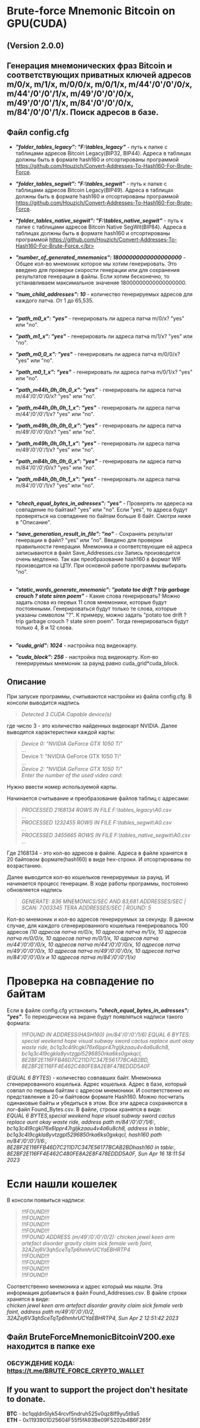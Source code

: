 # Brute-force Mnemonic Bitcoin on GPU(CUDA)  
## (Version 2.0.0)
## Генерация мнемонических фраз Bitcoin и соответствующих приватных ключей адресов m/0/x, m/1/x, m/0/0/x, m/0/1/x, m/44'/0'/0'/0/x, m/44'/0'/0'/1/x, m/49'/0'/0'/0/x, m/49'/0'/0'/1/x, m/84'/0'/0'/0/x, m/84'/0'/0'/1/x. Поиск адресов в базе.


## Файл config.cfg
 * ***"folder_tables_legacy": "F:\\tables_legacy"***  - путь к папке с таблицами адресов Bitcoin Legacy(BIP32, BIP44). Адреса в таблицах должны быть в формате hash160 и отсортированы программой https://github.com/Houzich/Convert-Addresses-To-Hash160-For-Brute-Force.
 * ***"folder_tables_segwit": "F:\\tables_segwit"***  - путь к папке с таблицами адресов Bitcoin Legacy(BIP49). Адреса в таблицах должны быть в формате hash160 и отсортированы программой https://github.com/Houzich/Convert-Addresses-To-Hash160-For-Brute-Force.
* ***"folder_tables_native_segwit": "F:\\tables_native_segwit"***  - путь к папке с таблицами адресов Bitcoin Native SegWit(BIP84). Адреса в таблицах должны быть в формате hash160 и отсортированы программой https://github.com/Houzich/Convert-Addresses-To-Hash160-For-Brute-Force.</br></br>

* ***"number_of_generated_mnemonics": 18000000000000000000*** - Общее кол-во мнемоник которое мы хотим генерировать. Это введено для проверки скорости генерации или для сохранения результатов генерации в файлы. Если хотим бесконечно, то устанавливаем максимальное значение 18000000000000000000. 
* ***"num_child_addresses": 10*** - количество генерируемых адресов для каждого патча. От 1 до 65,535.</br></br>

* ***"path_m0_x": "yes"*** - генерировать ли адреса патча m/0/x? "yes" или "no".
* ***"path_m1_x": "yes"*** - генерировать ли адреса патча m/1/x? "yes" или "no".
* ***"path_m0_0_x": "yes"*** - генерировать ли адреса патча m/0/0/x? "yes" или "no".
* ***"path_m0_1_x": "yes"*** - генерировать ли адреса патча m/0/1/x? "yes" или "no".
* ***"path_m44h_0h_0h_0_x": "yes"*** - генерировать ли адреса патча m/44'/0'/0'/0/x? "yes" или "no".
* ***"path_m44h_0h_0h_1_x": "yes"*** - генерировать ли адреса патча m/44'/0'/0'/1/x? "yes" или "no".
* ***"path_m49h_0h_0h_0_x": "yes"*** - генерировать ли адреса патча m/49'/0'/0'/0/x? "yes" или "no".
* ***"path_m49h_0h_0h_1_x": "yes"*** - генерировать ли адреса патча m/49'/0'/0'/1/x? "yes" или "no".
* ***"path_m84h_0h_0h_0_x": "yes"*** - генерировать ли адреса патча m/84'/0'/0'/0/x? "yes" или "no".
* ***"path_m84h_0h_0h_1_x": "yes"*** - генерировать ли адреса патча m/84'/0'/0'/1/x? "yes" или "no".</br></br>

* ***"chech_equal_bytes_in_adresses": "yes"*** - Проверять ли адереса на совпадение по байтам? "yes" или "no". Если "yes", то адреса будут проверяться на совпадение по байтам 
больше 8 байт. Смотри ниже в "Описание".
* ***"save_generation_result_in_file": "no"*** - Сохранять результат генерации в файл? "yes" или "no". Введено для проверки правильности генерации. Мнемоника и соответствующие ей адреса записываются в файл Save_Addresses.csv
Запись производится очень медленно. Так как преобразование hash160 в формат WIF производится на ЦПУ. При основной работе программы выбирать "no".</br></br>

* ***"static_words_generate_mnemonic": "potato toe drift ? trip garbage crouch ? state siren poem"*** - Какие слова генерировать? Можно задать слова из первых 11 слов мнемоники, которые будут постоянными. Генерироваться будут только те слова, которые указаны символом "?". К примеру, можно задать "potato toe drift ? trip garbage crouch ? state siren poem". Тогда генерироваться будут только 4, 8 и 12 слова.</br></br>

* ***"cuda_grid": 1024*** - настройка под видеокарту.
* ***"cuda_block": 256*** - настройка под видеокарту.
Кол-во генерируемых мнемоник за раунд равно cuda_grid*cuda_block.


## Описание
При запуске программы, считываются настройки из файла config.cfg.
В консоли выводится надпись
> *Detected 3 CUDA Capable device(s)*

где число 3  - это количество найденных видеокарт NVIDIA.
Далее выводятся характеристики каждой карты:
> *Device 0: "NVIDIA GeForce GTX 1050 Ti"*</br>
> *...*</br>
> Device 1: "NVIDIA GeForce GTX 1050 Ti"</br>
> *...*</br>
> *Device 2: "NVIDIA GeForce GTX 1050 Ti"*</br>
> *Enter the number of the used video card:*</br>

Нужно ввести номер используемой карты.</br>

Начинается считывание и преобразование файлов таблиц с адресами:
> *PROCESSED 2168134 ROWS IN FILE F:\\tables_legacy\A0.csv*</br>
> *...* </br>
> *PROCESSED 1232455 ROWS IN FILE F:\\tables_segwit\A0.csv*</br>
> *...*</br>
> *PROCESSED 3455665 ROWS IN FILE F:\\tables_native_segwit\A0.csv*</br>
> *...*

Где 2168134 - это кол-во адресов в файле. Адреса в файле хранятся в 20 байтовом формате(hash160) в виде hex-строки. И отсортированы по возрастанию.

Далее выводится кол-во кошельков генерируемых за раунд. И начинается процесс генерации.
В ходе работы программы, постоянно обновляется надпись

> *GENERATE: 836 MNEMONICS/SEC AND 83,681 ADDRESSES/SEC | SCAN: 7.003345 TERA ADDRESSES/SEC | ROUND: 5*

Кол-во мнемоник и кол-во адресов генерируемых за секунду. В данном случае, для каждого сгенерированного кошелька генерировалось 100 адресов *(10 адресов патча m/0/x, 10 адресов патча m/1/x, 10 адресов патча m/0/0/x, 10 адресов патча m/0/1/x, 10 адресов патча m/44'/0'/0'/0/x, 10 адресов патча m/44'/0'/0'/0/x, 10 адресов патча m/49'/0'/0'/0/x, 10 адресов патча m/49'/0'/0'/0/x, 10 адресов патча m/84'/0'/0'/0/x и 10 адресов патча m/84'/0'/0'/1/x)*

# Проверка на совпадение по байтам
Если в файле config.cfg установить ***"chech_equal_bytes_in_adresses": "yes"***. То периодически на экране будут появляться надписи такого формата:

> *!!!FOUND IN ADDRESS(HASH160) (m/84'/0'/0'/1/6) EQUAL 6 BYTES: special weekend hope visual subway sword cactus replace aunt okay waste ride, bc1q3c4l9cgkl76x6lppr47rgljkzaau4v4a6u8ch8, bc1q3c4l9cgkla8yvtzgpl5296850rka6ks0gxkqcl, 8E2BF2E116FFB46D7C211D7C347E56177BCAB2BD, 8E2BF2E116FF4E462C480FE8A2E8F478EDDD5A0F*

(*EQUAL 6 BYTES*) - количество совпавших байт. Мнемоника сгенерированного кошелька. Адрес кошелька. Адрес в базе, который совпал по первым байтам с адресом мнемоники. И соответственно их представление в 20-и байтовом формате Hash160. Можно посчитать одинаковые байты и убедиться в этом.
Все эти адреса сохраняются в лог-файл Found_Bytes.csv.
В файле, строки хранятся в виде:</br>
*EQUAL 6 BYTES,special weekend hope visual subway sword cactus replace aunt okay waste ride, address path m/84'/0'/0'/1/6:, bc1q3c4l9cgkl76x6lppr47rgljkzaau4v4a6u8ch8, address in table:, bc1q3c4l9cgkla8yvtzgpl5296850rka6ks0gxkqcl, hash160 path m/84'/0'/0'/1/6:, 8E2BF2E116FFB46D7C211D7C347E56177BCAB2BDhash160 in table:, 8E2BF2E116FF4E462C480FE8A2E8F478EDDD5A0F, Sun Apr 16 18:11:54 2023*



# Если нашли кошелек
В консоли появиться надписи:
> *!!!FOUND!!!*</br>
> *!!!FOUND!!!*</br>
> *!!!FOUND!!!*</br>
> *!!!FOUND!!!*</br>
> *!!!FOUND ADDRESS (m/49'/0'/0'/0/2): chicken jewel keen arm artefact disorder gravity claim sick female verb faint, 32AZej6V3qhSceTqTp6hmhrUCYaEBHRTP4*</br>
> *!!!FOUND!!!*</br>
> *!!!FOUND!!!*</br>
> *!!!FOUND!!!*</br>
> *!!!FOUND!!*

Соответственно мнемоника и адрес который мы нашли. Эта информация добавиться в файл Found_Addresses.csv.
В файле строки хранятся в виде:</br>
*chicken jewel keen arm artefact disorder gravity claim sick female verb faint, address path m/49'/0'/0'/0/2, 32AZej6V3qhSceTqTp6hmhrUCYaEBHRTP4, Sun Apr  2 12:51:42 2023*

## Файл BruteForceMnemonicBitcoinV200.exe находится в папке exe



### ОБСУЖДЕНИЕ КОДА: https://t.me/BRUTE_FORCE_CRYPTO_WALLET


## If you want to support the project don't hesitate to donate.
**BTC** - bc1qqldn5lyk54rcvf5ndruh525v0qz8lf9yu5t9a5</br>
**ETH** - 0x1193901D25604F55f5fA93Be09F5203b4B6F265f